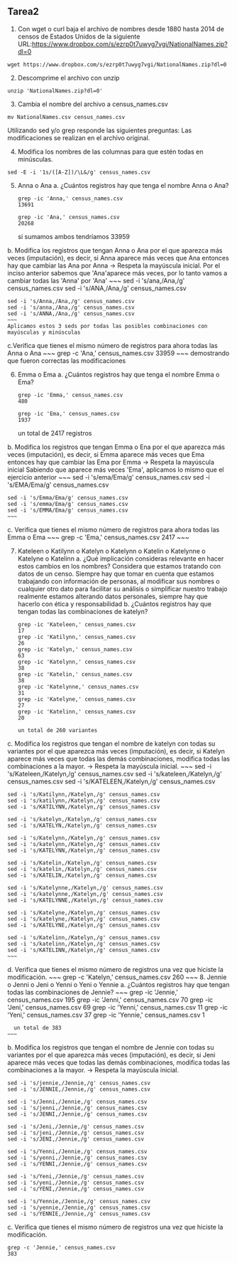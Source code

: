 ## Tarea2

1. Con wget o curl baja el archivo de nombres desde 1880 hasta 2014 de censos de Estados Unidos de la siguiente URL:https://www.dropbox.com/s/ezrp0t7uwyg7vgi/NationalNames.zip?dl=0
  ~~~
  wget https://www.dropbox.com/s/ezrp0t7uwyg7vgi/NationalNames.zip?dl=0
  ~~~

2. Descomprime el archivo con unzip
  ~~~
  unzip 'NationalNames.zip?dl=0'
  ~~~

3. Cambia el nombre del archivo a census_names.csv
  ~~~
  mv NationalNames.csv census_names.csv
  ~~~

Utilizando sed y/o grep responde las siguientes preguntas:
Las modificaciones se realizan en el archivo original.

4. Modifica los nombres de las columnas para que estén todas en minúsculas.
  ~~~
  sed -E -i '1s/([A-Z])/\L&/g' census_names.csv
  ~~~

5. Anna o Ana
  a. ¿Cuántos registros hay que tenga el nombre Anna o Ana?
    ~~~
    grep -ic 'Anna,' census_names.csv
    13691

    grep -ic 'Ana,' census_names.csv
    20268
    ~~~
    si sumamos ambos tendríamos 33959

  b. Modifica los registros que tengan Anna o Ana por el que aparezca más veces (imputación), es decir, si Anna aparece más veces que Ana entonces hay que cambiar las Ana por Anna -> Respeta la mayúscula inicial.
    Por el inciso anterior sabemos que 'Ana'aparece más veces, por lo tanto vamos a cambiar todas las 'Anna' por 'Ana'
    ~~~
    sed -i 's/ana,/Ana,/g' census_names.csv
    sed -i 's/ANA,/Ana,/g' census_names.csv

    sed -i 's/Anna,/Ana,/g' census_names.csv
    sed -i 's/anna,/Ana,/g' census_names.csv
    sed -i 's/ANNA,/Ana,/g' census_names.csv
    ~~~
    Aplicamos estos 3 seds por todas las posibles combinaciones con mayúsculas y minúsculas

  c.Verifica que tienes el mismo número de registros para ahora todas las Anna o Ana
    ~~~
    grep -c 'Ana,' census_names.csv
    33959
    ~~~
    demostrando que fueron correctas las modificaciones

6. Emma o Ema
  a. ¿Cuántos registros hay que tenga el nombre Emma o Ema?
    ~~~
    grep -ic 'Emma,' census_names.csv
    480

    grep -ic 'Ema,' census_names.csv
    1937
    ~~~
    un total de 2417 registros

  b. Modifica los registros que tengan Emma o Ena por el que aparezca más veces (imputación), es decir, si Emma aparece más veces que Ema entonces hay que cambiar las Ema por Emma -> Respeta la mayúscula inicial
    Sabiendo que aparece más veces 'Ema', aplicamos lo mismo que el ejercicio anterior
    ~~~
    sed -i 's/ema/Ema/g' census_names.csv
    sed -i 's/EMA/Ema/g' census_names.csv

    sed -i 's/Emma/Ema/g' census_names.csv
    sed -i 's/emma/Ema/g' census_names.csv
    sed -i 's/EMMA/Ema/g' census_names.csv
    ~~~
  c. Verifica que tienes el mismo número de registros para ahora todas las Emma o Ema
    ~~~
    grep -c 'Ema,' census_names.csv
    2417
    ~~~

7. Kateleen o Katilynn o Katelyn o Katelynn o Katelin o Katelynne o Katelyne o Katelinn
  a. ¿Qué implicación consideras relevante en hacer estos cambios en los nombres? Considera que estamos tratando con datos de un censo.
    Siempre hay que tomar en cuenta que estamos trabajando con información de personas, al modificar sus nombres o cualquier otro dato para facilitar su análisis o simplificar nuestro trabajo  realmente estamos alterando datos personales, siempre hay que hacerlo con ética y responsabilidad
  b. ¿Cuántos registros hay que tengan todas las combinaciones de katelyn?
    ~~~
    grep -ic 'Kateleen,' census_names.csv
    17
    grep -ic 'Katilynn,' census_names.csv
    26
    grep -ic 'Katelyn,' census_names.csv
    63
    grep -ic 'Katelynn,' census_names.csv
    38
    grep -ic 'Katelin,' census_names.csv
    38
    grep -ic 'Katelynne,' census_names.csv
    31
    grep -ic 'Katelyne,' census_names.csv
    27
    grep -ic 'Katelinn,' census_names.csv
    20

    un total de 260 variantes
    ~~~
  c. Modifica los registros que tengan el nombre de katelyn con todas su variantes por el que aparezca más veces (imputación), es decir, si Katelyn aparece más veces que todas las demás combinaciones, modifica todas las combinaciones a la mayor. -> Respeta la mayúscula inicial.
    ~~~
    sed -i 's/Kateleen,/Katelyn,/g' census_names.csv
    sed -i 's/kateleen,/Katelyn,/g' census_names.csv
    sed -i 's/KATELEEN,/Katelyn,/g' census_names.csv

    sed -i 's/Katilynn,/Katelyn,/g' census_names.csv
    sed -i 's/katilynn,/Katelyn,/g' census_names.csv
    sed -i 's/KATILYNN,/Katelyn,/g' census_names.csv

    sed -i 's/katelyn,/Katelyn,/g' census_names.csv
    sed -i 's/KATELYN,/Katelyn,/g' census_names.csv

    sed -i 's/Katelynn,/Katelyn,/g' census_names.csv
    sed -i 's/katelynn,/Katelyn,/g' census_names.csv
    sed -i 's/KATELYNN,/Katelyn,/g' census_names.csv

    sed -i 's/Katelin,/Katelyn,/g' census_names.csv
    sed -i 's/katelin,/Katelyn,/g' census_names.csv
    sed -i 's/KATELIN,/Katelyn,/g' census_names.csv

    sed -i 's/Katelynne,/Katelyn,/g' census_names.csv
    sed -i 's/katelynne,/Katelyn,/g' census_names.csv
    sed -i 's/KATELYNNE,/Katelyn,/g' census_names.csv

    sed -i 's/Katelyne,/Katelyn,/g' census_names.csv
    sed -i 's/katelyne,/Katelyn,/g' census_names.csv
    sed -i 's/KATELYNE,/Katelyn,/g' census_names.csv

    sed -i 's/Katelinn,/Katelyn,/g' census_names.csv
    sed -i 's/katelinn,/Katelyn,/g' census_names.csv
    sed -i 's/KATELINN,/Katelyn,/g' census_names.csv
    ~~~

  d. Verifica que tienes el mismo número de registros una vez que hiciste la modificación.
    ~~~
    grep -c 'Katelyn,' census_names.csv
    260
    ~~~
8. Jennie o Jenni o Jeni o Yenni o Yeni o Yennie
  a. ¿Cuántos registros hay que tengan todas las combinaciones de Jennie?
    ~~~
      grep -ic 'Jennie,' census_names.csv
      195
      grep -ic 'Jenni,' census_names.csv
      70
      grep -ic 'Jeni,' census_names.csv
      69
      grep -ic 'Yenni,' census_names.csv
      11
      grep -ic 'Yeni,' census_names.csv
      37
      grep -ic 'Yennie,' census_names.csv
      1

      un total de 383
    ~~~
  b. Modifica los registros que tengan el nombre de Jennie con todas su variantes por el que aparezca más veces (imputación), es decir, si Jeni aparece más veces que todas las demás combinaciones, modifica todas las combinaciones a la mayor. -> Respeta la mayúscula inicial.
  ~~~
  sed -i 's/jennie,/Jennie,/g' census_names.csv
  sed -i 's/JENNIE,/Jennie,/g' census_names.csv

  sed -i 's/Jenni,/Jennie,/g' census_names.csv
  sed -i 's/jenni,/Jennie,/g' census_names.csv
  sed -i 's/JENNI,/Jennie,/g' census_names.csv

  sed -i 's/Jeni,/Jennie,/g' census_names.csv
  sed -i 's/jeni,/Jennie,/g' census_names.csv
  sed -i 's/JENI,/Jennie,/g' census_names.csv

  sed -i 's/Yenni,/Jennie,/g' census_names.csv
  sed -i 's/yenni,/Jennie,/g' census_names.csv
  sed -i 's/YENNI,/Jennie,/g' census_names.csv

  sed -i 's/Yeni,/Jennie,/g' census_names.csv
  sed -i 's/yeni,/Jennie,/g' census_names.csv
  sed -i 's/YENI,/Jennie,/g' census_names.csv

  sed -i 's/Yennie,/Jennie,/g' census_names.csv
  sed -i 's/yennie,/Jennie,/g' census_names.csv
  sed -i 's/YENNIE,/Jennie,/g' census_names.csv

  ~~~

  c. Verifica que tienes el mismo número de registros una vez que hiciste la modificación.

  ~~~
  grep -c 'Jennie,' census_names.csv
  383
  ~~~
